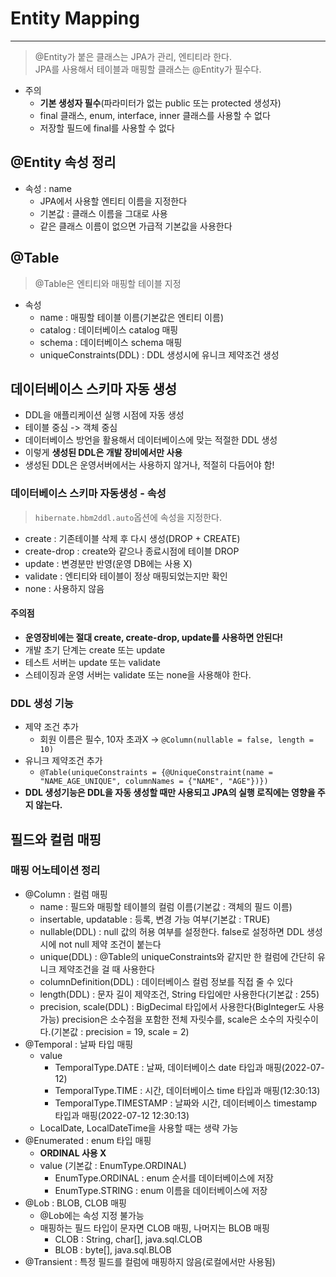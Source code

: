 # Entity Mapping
---
> @Entity가 붙은 클래스는 JPA가 관리, 엔티티라 한다.      
> JPA를 사용해서 테이블과 매핑할 클래스는 @Entity가 필수다.     

- 주의
  - __기본 생성자 필수__(파라미터가 없는 public 또는 protected 생성자)
  - final 클래스, enum, interface, inner 클래스를 사용할 수 없다
  - 저장할 필드에 final를 사용할 수 없다

## @Entity 속성 정리
- 속성 : name
  - JPA에서 사용할 엔티티 이름을 지정한다
  - 기본값 : 클래스 이름을 그대로 사용
  - 같은 클래스 이름이 없으면 가급적 기본값을 사용한다

## @Table
> @Table은 엔티티와 매핑할 테이블 지정

- 속성
  - name : 매핑할 테이블 이름(기본값은 엔티티 이름)
  - catalog : 데이터베이스 catalog 매핑
  - schema : 데이터베이스 schema 매핑
  - uniqueConstraints(DDL) : DDL 생성시에 유니크 제약조건 생성

## 데이터베이스 스키마 자동 생성
- DDL을 애플리케이션 실행 시점에 자동 생성
- 테이블 중심 -> 객체 중심
- 데이터베이스 방언을 활용해서 데이터베이스에 맞는 적절한 DDL 생성
- 이렇게 __생성된 DDL은 개발 장비에서만 사용__
- 생성된 DDL은 운영서버에서는 사용하지 않거나, 적절히 다듬어야 함!

### 데이터베이스 스키마 자동생성 - 속성
> `hibernate.hbm2ddl.auto`옵션에 속성을 지정한다.

- create : 기존테이블 삭제 후 다시 생성(DROP + CREATE) 
- create-drop : create와 같으나 종료시점에 테이블 DROP
- update : 변경분만 반영(운영 DB에는 사용 X)
- validate : 엔티티와 테이블이 정상 매핑되었는지만 확인
- none : 사용하지 않음

#### 주의점
- __운영장비에는 절대 create, create-drop, update를 사용하면 안된다!__
- 개발 초기 단계는 create 또는 update
- 테스트 서버는 update 또는 validate
- 스테이징과 운영 서버는 validate 또는 none을 사용해야 한다.

### DDL 생성 기능
- 제약 조건 추가 
  - 회원 이름은 필수, 10자 초과X -> `@Column(nullable = false, length = 10)`
- 유니크 제약조건 추가
  - `@Table(uniqueConstraints = {@UniqueConstraint(name = "NAME_AGE_UNIQUE", columnNames = {"NAME", "AGE"})})`
- __DDL 생성기능은 DDL을 자동 생성할 때만 사용되고 JPA의 실행 로직에는 영향을 주지 않는다.__

## 필드와 컬럼 매핑

### 매핑 어노테이션 정리
- @Column : 컬럼 매핑
  - name : 필드와 매핑할 테이블의 컬럼 이름(기본값 : 객체의 필드 이름)
  - insertable, updatable : 등록, 변경 가능 여부(기본값 : TRUE)
  - nullable(DDL) : null 값의 허용 여부를 설정한다. false로 설정하면 DDL 생성 시에 not null 제약 조건이 붙는다
  - unique(DDL) : @Table의 uniqueConstraints와 같지만 한 컬럼에 간단히 유니크 제약조건을 걸 때 사용한다
  - columnDefinition(DDL) : 데이터베이스 컬럼 정보를 직접 줄 수 있다
  - length(DDL) : 문자 길이 제약조건, String 타입에만 사용한다(기본값 : 255)
  - precision, scale(DDL) : BigDecimal 타입에서 사용한다(BigInteger도 사용가능) precision은 소수점을 포함한 전체 자릿수를, scale은 소수의 자릿수이다.(기본값 : precision = 19, scale = 2)
- @Temporal : 날짜 타입 매핑
  - value
    - TemporalType.DATE : 날짜, 데이터베이스 date 타입과 매핑(2022-07-12)
    - TemporalType.TIME : 시간, 데이터베이스 time 타입과 매핑(12:30:13)
    - TemporalType.TIMESTAMP : 날짜와 시간, 데이터베이스 timestamp 타입과 매핑(2022-07-12 12:30:13)
  - LocalDate, LocalDateTime을 사용할 때는 생략 가능
- @Enumerated : enum 타입 매핑
  - __ORDINAL 사용 X__
  - value (기본값 : EnumType.ORDINAL)
    - EnumType.ORDINAL : enum 순서를 데이터베이스에 저장
    - EnumType.STRING : enum 이름을 데이터베이스에 저장
- @Lob : BLOB, CLOB 매핑
  - @Lob에는 속성 지정 불가능
  - 매핑하는 필드 타입이 문자면 CLOB 매핑, 나머지는 BLOB 매핑
    - CLOB : String, char[], java.sql.CLOB
    - BLOB : byte[], java.sql.BLOB
- @Transient : 특정 필드를 컬럼에 매핑하지 않음(로컬에서만 사용됨)



